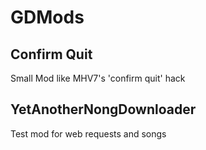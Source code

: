 # GDMods

## Confirm Quit
Small Mod like MHV7's 'confirm quit' hack

## YetAnotherNongDownloader
Test mod for web requests and songs
